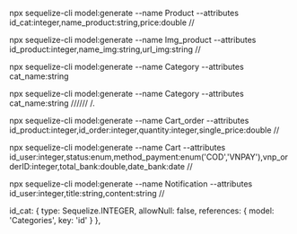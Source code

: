 npx sequelize-cli model:generate --name Product --attributes id_cat:integer,name_product:string,price:double //

npx sequelize-cli model:generate --name Img_product --attributes id_product:integer,name_img:string,url_img:string //

npx sequelize-cli model:generate --name Category --attributes cat_name:string

npx sequelize-cli model:generate --name Category --attributes cat_name:string ////// /.

npx sequelize-cli model:generate --name Cart_order --attributes id_product:integer,id_order:integer,quantity:integer,single_price:double //

npx sequelize-cli model:generate --name Cart --attributes id_user:integer,status:enum,method_payment:enum('COD','VNPAY'),vnp_orderID:integer,total_bank:double,date_bank:date //

npx sequelize-cli model:generate --name Notification --attributes id_user:integer,title:string,content:string //





id_cat: {
        type: Sequelize.INTEGER,
        allowNull: false,
        references: {
          model: 'Categories',
          key: 'id'
        }
      },


